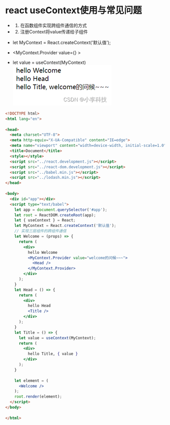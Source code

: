 
# react useContext使用与常见问题

+ 1. 在函数组件实现跨组件通信的方式
+ 2. 注册Context将value传递给子组件

+    let MyContext = React.createContext('默认值');
+   <MyContext.Provider value={} >
+    let value = useContext(MyContext)
![在这里插入图片描述](assets/33894ccbc526ca6b70e8ce60329da75f.png)

```html
<!DOCTYPE html>
<html lang="en">

<head>
  <meta charset="UTF-8">
  <meta http-equiv="X-UA-Compatible" content="IE=edge">
  <meta name="viewport" content="width=device-width, initial-scale=1.0">
  <title>Document</title>
  <style></style>
  <script src="../react.development.js"></script>
  <script src="../react-dom.development.js"></script>
  <script src="../babel.min.js"></script>
  <script src="../lodash.min.js"></script>
</head>

<body>
  <div id="app"></div>
  <script type="text/babel">
    let app = document.querySelector('#app');
    let root = ReactDOM.createRoot(app);
    let { useContext } = React;
    let MyContext = React.createContext('默认值');
    // 实现三层组件的跨组件通信
    let Welcome = (props) => {  
      return (
        <div>
          hello Welcome
          <MyContext.Provider value="welcome的问候~~~">
            <Head />
          </MyContext.Provider>
        </div>
      );
    }
    let Head = () => {
      return (
        <div>
          hello Head
          <Title />
        </div>
      );
    }
    let Title = () => {
      let value = useContext(MyContext);
      return (
        <div>
          hello Title, { value }
        </div>
      );
    }
    
    let element = (
      <Welcome />
    );
    root.render(element);
  </script>
</body>

</html>
```